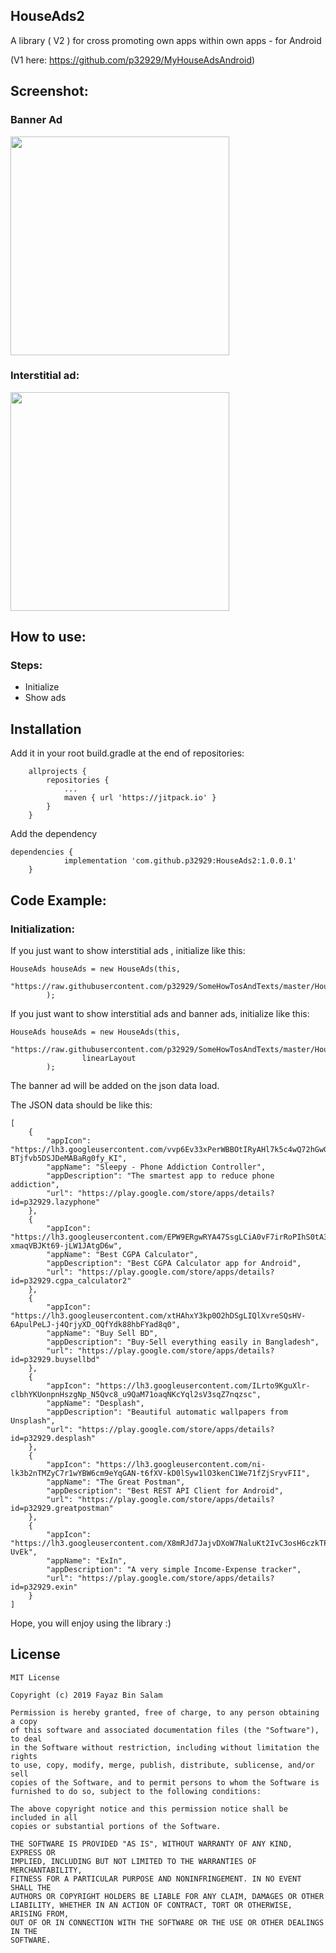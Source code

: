 ## HouseAds2
A library ( V2 ) for cross promoting own apps within own apps - for Android

(V1 here: https://github.com/p32929/MyHouseAdsAndroid)

## Screenshot:
### Banner Ad

<img src="https://user-images.githubusercontent.com/6418354/62546571-856a2d00-b885-11e9-87e4-d3dbe24435f1.jpg" width="350">

### Interstitial ad:

<img src="https://user-images.githubusercontent.com/6418354/62546573-8602c380-b885-11e9-89be-12ba2643fa55.jpg" width="350">

## How to use:
### Steps:
* Initialize
* Show ads

## Installation
Add it in your root build.gradle at the end of repositories:

```
	allprojects {
		repositories {
			...
			maven { url 'https://jitpack.io' }
		}
	}
```

Add the dependency

```
dependencies {
	        implementation 'com.github.p32929:HouseAds2:1.0.0.1'
	}
```

## Code Example:
### Initialization:

If you just want to show interstitial ads , initialize like this:

```
HouseAds houseAds = new HouseAds(this,
                "https://raw.githubusercontent.com/p32929/SomeHowTosAndTexts/master/HouseAdsJson/house_ads2.json",
        );
```

If you just want to show interstitial ads and banner ads, initialize like this:

```
HouseAds houseAds = new HouseAds(this,
                "https://raw.githubusercontent.com/p32929/SomeHowTosAndTexts/master/HouseAdsJson/house_ads2.json",
                linearLayout
        );
```

The banner ad will be added on the json data load.

The JSON data should be like this:
```
[
	{
		"appIcon": "https://lh3.googleusercontent.com/vvp6Ev33xPerWBBOtIRyAHl7k5c4wQ72hGwG3EU4JC-BTjfvb5DSJDeMABaRg0fy_KI",
		"appName": "Sleepy - Phone Addiction Controller",
		"appDescription": "The smartest app to reduce phone addiction",
		"url": "https://play.google.com/store/apps/details?id=p32929.lazyphone"
	},
	{
		"appIcon": "https://lh3.googleusercontent.com/EPW9ERgwRYA47SsgLCiA0vF7irRoPIhS0tA3JdIrgQ5-xmaqVBJKt69-jLW1JAtgD6w",
		"appName": "Best CGPA Calculator",
		"appDescription": "Best CGPA Calculator app for Android",
		"url": "https://play.google.com/store/apps/details?id=p32929.cgpa_calculator2"
	},
	{
		"appIcon": "https://lh3.googleusercontent.com/xtHAhxY3kp0O2hDSgLIQlXvreSQsHV-6ApulPeLJ-j4QrjyXD_OQfYdk88hbFYad8q0",
		"appName": "Buy Sell BD",
		"appDescription": "Buy-Sell everything easily in Bangladesh",
		"url": "https://play.google.com/store/apps/details?id=p32929.buysellbd"
	},
	{
		"appIcon": "https://lh3.googleusercontent.com/ILrto9KguXlr-clbhYKUonpnHszgNp_N5Qvc8_u9QaM71oaqNKcYql2sV3sqZ7nqzsc",
		"appName": "Desplash",
		"appDescription": "Beautiful automatic wallpapers from Unsplash",
		"url": "https://play.google.com/store/apps/details?id=p32929.desplash"
	},
	{
		"appIcon": "https://lh3.googleusercontent.com/ni-lk3b2nTMZyC7r1wYBW6cm9eYqGAN-t6fXV-kD0lSyw1lO3kenC1We71fZjSryvFII",
		"appName": "The Great Postman",
		"appDescription": "Best REST API Client for Android",
		"url": "https://play.google.com/store/apps/details?id=p32929.greatpostman"
	},
	{
		"appIcon": "https://lh3.googleusercontent.com/X8mRJd7JajvDXoW7NaluKt2IvC3osH6czkTPoWeSYJ96U2LWLKT4xiFgvNouwf-UvEk",
		"appName": "ExIn",
		"appDescription": "A very simple Income-Expense tracker",
		"url": "https://play.google.com/store/apps/details?id=p32929.exin"
	}
]
```

Hope, you will enjoy using the library :)

## License

```
MIT License

Copyright (c) 2019 Fayaz Bin Salam

Permission is hereby granted, free of charge, to any person obtaining a copy
of this software and associated documentation files (the "Software"), to deal
in the Software without restriction, including without limitation the rights
to use, copy, modify, merge, publish, distribute, sublicense, and/or sell
copies of the Software, and to permit persons to whom the Software is
furnished to do so, subject to the following conditions:

The above copyright notice and this permission notice shall be included in all
copies or substantial portions of the Software.

THE SOFTWARE IS PROVIDED "AS IS", WITHOUT WARRANTY OF ANY KIND, EXPRESS OR
IMPLIED, INCLUDING BUT NOT LIMITED TO THE WARRANTIES OF MERCHANTABILITY,
FITNESS FOR A PARTICULAR PURPOSE AND NONINFRINGEMENT. IN NO EVENT SHALL THE
AUTHORS OR COPYRIGHT HOLDERS BE LIABLE FOR ANY CLAIM, DAMAGES OR OTHER
LIABILITY, WHETHER IN AN ACTION OF CONTRACT, TORT OR OTHERWISE, ARISING FROM,
OUT OF OR IN CONNECTION WITH THE SOFTWARE OR THE USE OR OTHER DEALINGS IN THE
SOFTWARE.

```